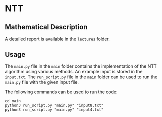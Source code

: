 # NTT

## Mathematical Description
A detailed report is available in the `lectures` folder.

## Usage
The `main.py` file in the `main` folder contains the implementation of the NTT algorithm using various methods. An example input is stored in the `input.txt`. The `run_script.py` file in the `main` folder can be used to run the `main.py` file with the given input file.

 The following commands can be used to run the code:

```
cd main
python3 run_script.py "main.py" "input8.txt"
python3 run_script.py "main.py" "input4.txt"
```